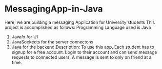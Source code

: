 # MessagingApp-in-Java
Here, we are building a messaging Application for University students
  This project is accomplished as follows:
  Programming Language used is Java
  1) Javafx for UI
  2) JavaSockects for the server connectons
  3) Java for the backend 
Description:
To use this app,
Each student has to signup for a free account.
Login to their account and can send message requests to connected users.
A message is sent to only on friend at a time.


